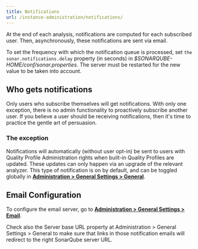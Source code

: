 ```yaml
---
title: Notifications
url: /instance-administration/notifications/
---
```

At the end of each analysis, notifications are computed for each subscribed user. Then, asynchronously, these notifications are sent via email.

To set the frequency with which the notification queue is processed, set `the sonar.notifications.delay` property (in seconds) in _$SONARQUBE-HOME/conf/sonar.properties_. The server must be restarted for the new value to be taken into account.

## Who gets notifications
Only users who subscribe themselves will get notifications. With only one exception, there is no admin functionality to proactively subscribe another user. If you believe a user should be receiving notifications, then it's time to practice the gentle art of persuasion.

### The exception
Notifications will automatically (without user opt-in) be sent to users with Quality Profile Administration rights when built-in Quality Profiles are updated. These updates can only happen via an upgrade of the relevant analyzer. This type of notification is on by default, and can be toggled globally in **[Administration > General Settings > General](/#sonarqube-admin#/admin/settings/)**.

## Email Configuration
To configure the email server, go to **[Administration > General Settings > Email](/#sonarqube-admin#/admin/settings)**.

Check also the Server base URL property at Administration > General Settings > General to make sure that links in those notification emails will redirect to the right SonarQube server URL.
